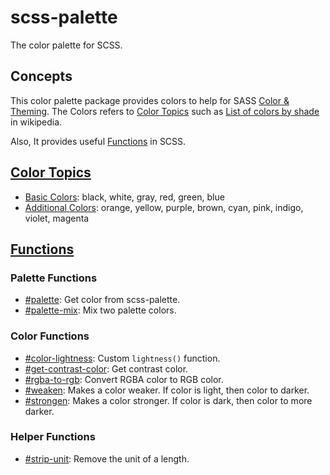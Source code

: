 # scss-palette

The color palette for SCSS.

## Concepts

This color palette package provides colors to help for SASS [Color & Theming]. The Colors refers to [Color Topics](#color-topics) such as [List of colors by shade] in wikipedia.

Also, It provides useful [Functions](#functions) in SCSS.

## [Color Topics](color-topics.md)

- [Basic Colors](color-topics.md#basic-colors): black, white, gray, red, green, blue
- [Additional Colors](color-topics.md#additional-colors): orange, yellow, purple, brown, cyan, pink, indigo, violet, magenta

## [Functions](functions.md)

### Palette Functions

- [#palette](functions.md#palette): Get color from scss-palette.
- [#palette-mix](functions.md#palette-mix): Mix two palette colors.

### Color Functions

- [#color-lightness](functions.md#color-lightness): Custom `lightness()` function.
- [#get-contrast-color](functions.md#get-contrast-color): Get contrast color.
- [#rgba-to-rgb](functions.md#rgba-to-rgb): Convert RGBA color to RGB color.
- [#weaken](functions.md#weaken): Makes a color weaker. If color is light, then color to darker.
- [#strongen](functions.md#strongen): Makes a color stronger. If color is dark, then color to more darker.

### Helper Functions

- [#strip-unit](functions.md#strip-unit): Remove the unit of a length.

[Color & Theming]: http://sass-lang.com/styleguide/color
[List of colors by shade]: https://en.wikipedia.org/wiki/List_of_colors_by_shade
